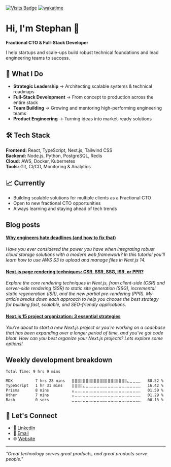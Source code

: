 [![Visits Badge](https://komarev.com/ghpvc/?username=stmoerman&label=Profile%20views&color=blue&style=for-the-badge)](https://moerman.dev)
[![wakatime](https://wakatime.com/badge/user/297edd54-7d6e-4275-9ceb-7bc302e0f85d.svg?style=for-the-badge)](https://wakatime.com/@297edd54-7d6e-4275-9ceb-7bc302e0f85d)

# Hi, I'm Stephan 👋

**Fractional CTO & Full-Stack Developer**

I help startups and scale-ups build robust technical foundations and lead 
engineering teams to success.

## 🚀 What I Do

- **Strategic Leadership** → Architecting scalable systems & technical roadmaps
- **Full-Stack Development** → From concept to production across the entire stack
- **Team Building** → Growing and mentoring high-performing engineering teams
- **Product Engineering** → Turning ideas into market-ready solutions

## 🛠️ Tech Stack

**Frontend:** React, TypeScript, Next.js, Tailwind CSS  
**Backend:** Node.js, Python, PostgreSQL, Redis  
**Cloud:** AWS, Docker, Kubernetes  
**Tools:** Git, CI/CD, Monitoring & Analytics

## 📈 Currently

- Building scalable solutions for multiple clients as a Fractional CTO
- Open to new fractional CTO opportunities
- Always learning and staying ahead of tech trends

## Blog posts

<!--START_SECTION:feed-->
#### [Why engineers hate deadlines (and how to fix that)](https://www.moerman.dev/blog/why-engineers-hate-deadlines-and-how-to-fix-that) 
*Have you ever considered the power you have when integrating robust cloud storage solutions with a modern web framework? In this tutorial you'll learn how to use AWS S3 to upload and manage files in Next.js 14.*
#### [Next.js page rendering techniques: CSR, SSR, SSG, ISR, or PPR?](https://www.moerman.dev/blog/nextjs-page-rendering-strategies) 
*Explore the core rendering techniques in Next.js, from client-side (CSR) and server-side rendering (SSR) to static site generation (SSG), incremental static regeneration (ISR), and the new partial pre-rendering (PPR). My article breaks down each approach to help you choose the best strategy for building fast, scalable, and SEO-friendly applications.*
#### [Next.js 15 project organization: 3 essential strategies](https://www.moerman.dev/blog/nextjs-15-project-organization-strategies) 
*You're about to start a new Next.js project or you're working on a codebase that has been expanding over a longer period of time, and you've got code bloat. How can you best organize your Next.js projects? Lets explore some options!*
<!--END_SECTION:feed-->

## Weekly development breakdown

<!--START_SECTION:waka-->

```txt
Total Time: 9 hrs 9 mins

MDX          7 hrs 28 mins   ⣿⣿⣿⣿⣿⣿⣿⣿⣿⣿⣿⣿⣿⣿⣿⣿⣿⣿⣿⣿⣄⣀⣀⣀⣀   80.52 %
TypeScript   1 hr 31 mins    ⣿⣿⣿⣿⣄⣀⣀⣀⣀⣀⣀⣀⣀⣀⣀⣀⣀⣀⣀⣀⣀⣀⣀⣀⣀   16.42 %
Prisma       8 mins          ⣤⣀⣀⣀⣀⣀⣀⣀⣀⣀⣀⣀⣀⣀⣀⣀⣀⣀⣀⣀⣀⣀⣀⣀⣀   01.59 %
Other        7 mins          ⣤⣀⣀⣀⣀⣀⣀⣀⣀⣀⣀⣀⣀⣀⣀⣀⣀⣀⣀⣀⣀⣀⣀⣀⣀   01.29 %
Bash         0 secs          ⣀⣀⣀⣀⣀⣀⣀⣀⣀⣀⣀⣀⣀⣀⣀⣀⣀⣀⣀⣀⣀⣀⣀⣀⣀   00.13 %
```

<!--END_SECTION:waka-->

## 🤝 Let's Connect

- 💼 [LinkedIn](https://www.linkedin.com/in/stephan-moerman/)
- 📧 [Email](mailto:stephan@moerman.dev)
- 🌐 [Website](https://www.moerman.dev)

---

*"Great technology serves great products, and great products serve people."*
